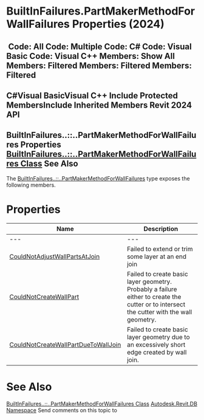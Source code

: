 # BuiltInFailures.PartMakerMethodForWallFailures Properties (2024)

﻿
 Code: All Code: Multiple Code: C# Code: Visual Basic Code: Visual C++  Members: Show All Members: Filtered Members: Filtered Members: Filtered   
---  
C#Visual BasicVisual C++
Include Protected MembersInclude Inherited Members
Revit 2024 API  
---  
BuiltInFailures..::..PartMakerMethodForWallFailures Properties  
[BuiltInFailures..::..PartMakerMethodForWallFailures Class](205088f3-3d5f-d559-e777-3c94be4a806b.md "BuiltInFailures.PartMakerMethodForWallFailures Class") See Also  
---  
The [BuiltInFailures..::..PartMakerMethodForWallFailures](205088f3-3d5f-d559-e777-3c94be4a806b.md "BuiltInFailures.PartMakerMethodForWallFailures Class") type exposes the following members.
# Properties
| Name | Description |
| --- | --- |
| --- | --- | --- |
| [CouldNotAdjustWallPartsAtJoin](f9c79e0f-36e3-a4f2-0b19-4e54ef580d7f.md "CouldNotAdjustWallPartsAtJoin Property") | Failed to extend or trim some layer at an end join |
| [CouldNotCreateWallPart](20dbe3d9-b2d4-9fa7-2173-a05e2823cdaa.md "CouldNotCreateWallPart Property") | Failed to create basic layer geometry. Probably a failure either to create the cutter or to intersect the cutter with the wall geometry. |
| [CouldNotCreateWallPartDueToWallJoin](13763b00-d031-a7f9-46d2-034946a815bd.md "CouldNotCreateWallPartDueToWallJoin Property") | Failed to create basic layer geometry due to an excessively short edge created by wall join. |

# See Also
[BuiltInFailures..::..PartMakerMethodForWallFailures Class](205088f3-3d5f-d559-e777-3c94be4a806b.md "BuiltInFailures.PartMakerMethodForWallFailures Class")
[Autodesk.Revit.DB Namespace](87546ba7-461b-c646-cbb1-2cb8f5bff8b2.md "Autodesk.Revit.DB Namespace")
Send comments on this topic to 
